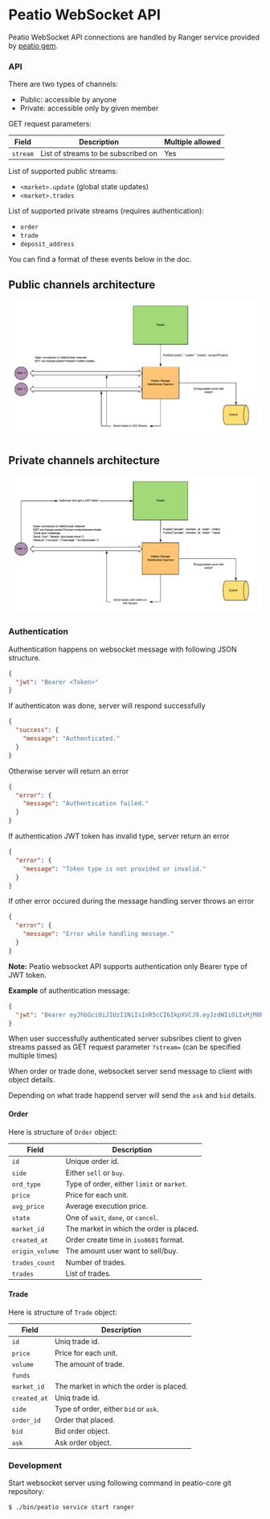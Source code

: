 # Peatio WebSocket API

Peatio WebSocket API connections are handled by Ranger service provided by
[peatio gem](https://github.com/rubykube/peatio-core).

### API

There are two types of channels:
 * Public: accessible by anyone
 * Private: accessible only by given member

GET request parameters:

| Field    | Description                         | Multiple allowed |
|----------|-------------------------------------|------------------|
| `stream` | List of streams to be subscribed on | Yes              |

List of supported public streams:
* `<market>.update` (global state updates)
* `<market>.trades` 

List of supported private streams (requires authentication):
* `order`
* `trade` 
* `deposit_address` 

You can find a format of these events below in the doc.


## Public channels architecture

![scheme](assets/scheme_ranger_public_channels.png)

## Private channels architecture

![scheme](assets/scheme_ranger_private_channels.png)

### Authentication

Authentication happens on websocket message with following JSON structure.

```JSON
{
  "jwt": "Bearer <Token>"
}
```

If authenticaton was done, server will respond successfully

```JSON
{
  "success": {
    "message": "Authenticated."
  }
}
```

Otherwise server will return an error

```JSON
{
  "error": {
    "message": "Authentication failed."
  }
}
```

If authentication JWT token has invalid type, server return an error

```JSON
{
  "error": {
    "message": "Token type is not provided or invalid."
  }
}
```

If other error occured during the message handling server throws an error

```JSON
{
  "error": {
    "message": "Error while handling message."
  }
}
```

**Note:** Peatio websocket API supports authentication only Bearer type of JWT token.

**Example** of authentication message:

```JSON
{
  "jwt": "Bearer eyJhbGciOiJIUzI1NiIsInR5cCI6IkpXVCJ9.eyJzdWIiOiIxMjM0NTY3ODkwIiwibmFtZSI6IkpvaG4gRG9lIiwiYWRtaW4iOnRydWV9.TJVA95OrM7E2cBab30RMHrHDcEfxjoYZgeFONFh7HgQ"
}
```


When user successfully authenticated server subsribes client to given streams
passed as GET request parameter `?stream=` (can be specified multiple times)

When order or trade done, websocket server send message to client with object details.

Depending on what trade happend server will send the `ask` and `bid` details.

#### Order

Here is structure of `Order` object:

| Field           | Description                                |
|-----------------|--------------------------------------------|
| `id`            | Unique order id.                           |
| `side`          | Either `sell` or `buy`.                    |
| `ord_type`      | Type of order, either `limit` or `market`. |
| `price`         | Price for each unit.                       |
| `avg_price`     | Average execution price.                   |
| `state`         | One of `wait`, `done`, or `cancel`.        |
| `market_id`     | The market in which the order is placed.   |
| `created_at`    | Order create time in `iso8601` format.     |
| `origin_volume` | The amount user want to sell/buy.          |
| `trades_count`  | Number of trades.                          |
| `trades`        | List of trades.                            |

#### Trade

Here is structure of `Trade` object:

| Field        | Description                              |
|--------------|----------------------------------------- |
| `id`         | Uniq trade id.                           |
| `price`      | Price for each unit.                     |
| `volume`     | The amount of trade.                     |
| `funds`      |                                          |
| `market_id`  | The market in which the order is placed. |
| `created_at` | Uniq trade id.                           |
| `side`       | Type of order, either `bid` or `ask`.    |
| `order_id`   | Order that placed.                       |
| `bid`        | Bid order object.                        |
| `ask`        | Ask order object.                        |

### Development

Start websocket server using following command in peatio-core git repository:

```
$ ./bin/peatio service start ranger
```
